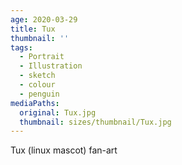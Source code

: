 ```yaml
---
age: 2020-03-29
title: Tux
thumbnail: ''
tags:
  - Portrait
  - Illustration
  - sketch
  - colour
  - penguin
mediaPaths:
  original: Tux.jpg
  thumbnail: sizes/thumbnail/Tux.jpg
---
```

Tux (linux mascot) fan-art